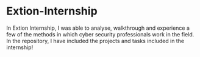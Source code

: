 # Extion-Internship
In Extion Internship, I was able to analyse, walkthrough and experience a few of the methods in which cyber security professionals work in the field. In the repository, I have included the projects and tasks included in the internship!

